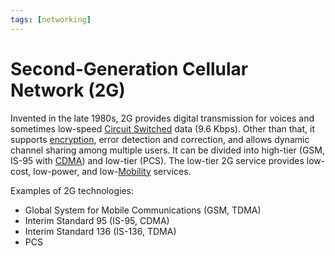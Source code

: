 ```yaml
---
tags: [networking]
---
```


# Second-Generation Cellular Network (2G)

Invented in the late 1980s, 2G provides digital transmission for voices and
sometimes low-speed [Circuit Switched](202207150846.md) data (9.6 Kbps). Other
than that, it supports [encryption](202209281121.md), error detection and
correction, and allows dynamic channel sharing among multiple users. It can be
divided into high-tier (GSM, IS-95 with [CDMA](202303302113.md)) and low-tier
(PCS). The low-tier 2G service provides low-cost, low-power, and
low-[Mobility](202303292141.md) services.

Examples of 2G technologies:
- Global System for Mobile Communications (GSM, TDMA)
- Interim Standard 95 (IS-95, CDMA)
- Interim Standard 136 (IS-136, TDMA)
- PCS
